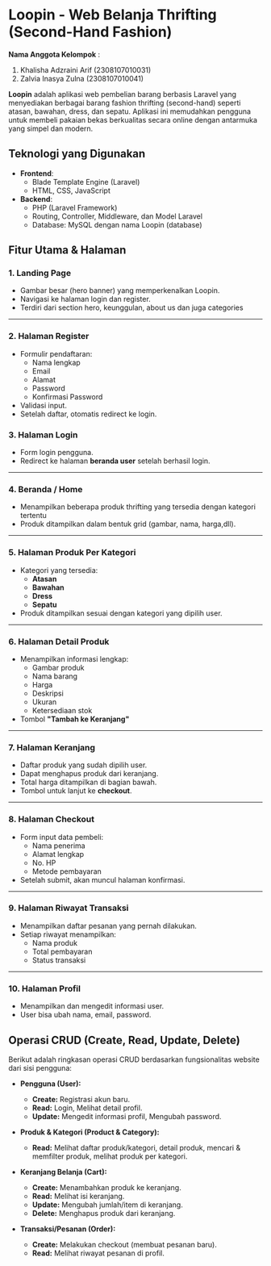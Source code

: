 # Loopin - Web Belanja Thrifting (Second-Hand Fashion)

**Nama Anggota Kelompok** :

1. Khalisha Adzraini Arif (2308107010031)
2. Zalvia Inasya Zulna (2308107010041)

**Loopin** adalah aplikasi web pembelian barang berbasis Laravel yang menyediakan berbagai barang fashion thrifting (second-hand) seperti atasan, bawahan, dress, dan sepatu. Aplikasi ini memudahkan pengguna untuk membeli pakaian bekas berkualitas secara online dengan antarmuka yang simpel dan modern.

## Teknologi yang Digunakan

-   **Frontend**:
    -   Blade Template Engine (Laravel)
    -   HTML, CSS, JavaScript
-   **Backend**:
    -   PHP (Laravel Framework)
    -   Routing, Controller, Middleware, dan Model Laravel
    -   Database: MySQL dengan nama Loopin (database)

## Fitur Utama & Halaman

### 1. Landing Page

-   Gambar besar (hero banner) yang memperkenalkan Loopin.
-   Navigasi ke halaman login dan register.
-   Terdiri dari section hero, keunggulan, about us dan juga categories

---

### 2. Halaman Register

-   Formulir pendaftaran:
    -   Nama lengkap
    -   Email
    -   Alamat
    -   Password
    -   Konfirmasi Password
-   Validasi input.
-   Setelah daftar, otomatis redirect ke login.

### 3. Halaman Login

-   Form login pengguna.
-   Redirect ke halaman **beranda user** setelah berhasil login.

---

### 4. Beranda / Home

-   Menampilkan beberapa produk thrifting yang tersedia dengan kategori tertentu
-   Produk ditampilkan dalam bentuk grid (gambar, nama, harga,dll).

---

### 5. Halaman Produk Per Kategori

-   Kategori yang tersedia:
    -   **Atasan**
    -   **Bawahan**
    -   **Dress**
    -   **Sepatu**
-   Produk ditampilkan sesuai dengan kategori yang dipilih user.

---

### 6. Halaman Detail Produk

-   Menampilkan informasi lengkap:
    -   Gambar produk
    -   Nama barang
    -   Harga
    -   Deskripsi
    -   Ukuran
    -   Ketersediaan stok
-   Tombol **"Tambah ke Keranjang"**

---

### 7. Halaman Keranjang

-   Daftar produk yang sudah dipilih user.
-   Dapat menghapus produk dari keranjang.
-   Total harga ditampilkan di bagian bawah.
-   Tombol untuk lanjut ke **checkout**.

---

### 8. Halaman Checkout

-   Form input data pembeli:
    -   Nama penerima
    -   Alamat lengkap
    -   No. HP
    -   Metode pembayaran
-   Setelah submit, akan muncul halaman konfirmasi.

---

### 9. Halaman Riwayat Transaksi

-   Menampilkan daftar pesanan yang pernah dilakukan.
-   Setiap riwayat menampilkan:
    -   Nama produk
    -   Total pembayaran
    -   Status transaksi

---

### 10. Halaman Profil

-   Menampilkan dan mengedit informasi user.
-   User bisa ubah nama, email, password.

## Operasi CRUD (Create, Read, Update, Delete)

Berikut adalah ringkasan operasi CRUD berdasarkan fungsionalitas website dari sisi pengguna:

-   **Pengguna (User):**

    -   **Create:** Registrasi akun baru.
    -   **Read:** Login, Melihat detail profil.
    -   **Update:** Mengedit informasi profil, Mengubah password.

-   **Produk & Kategori (Product & Category):**

    -   **Read:** Melihat daftar produk/kategori, detail produk, mencari & memfilter produk, melihat produk per kategori.

-   **Keranjang Belanja (Cart):**

    -   **Create:** Menambahkan produk ke keranjang.
    -   **Read:** Melihat isi keranjang.
    -   **Update:** Mengubah jumlah/item di keranjang.
    -   **Delete:** Menghapus produk dari keranjang.

-   **Transaksi/Pesanan (Order):**
    -   **Create:** Melakukan checkout (membuat pesanan baru).
    -   **Read:** Melihat riwayat pesanan di profil.
